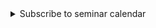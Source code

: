 <details class="notice--info" >
  <summary>Subscribe to seminar calendar</summary>
<p>You can subscribe to the NA calendar directly from your calendar client, including Outlook, Apple’s iCalendar or Google calendar. The web address of the calendar is this <a href="https://outlook.office365.com/owa/calendar/86a34f4eb2a44247b2984f4dff49e900@bath.ac.uk/f12ed49ea1e14e35bdf8f965fcf3a5611468698658714972533/calendar.icsed=0">ICS link</a> which you will need to copy.</p>
    
<p>To subscribe to a calendar in Outlook:
<ol>
<li>In Calendar view, select “Add Calendar” (large green +)</li>
<li>Select “From Internet”</li>
<li>Copy paste the <a href="https://outlook.office365.com/owa/calendar/86a34f4eb2a44247b2984f4dff49e900@bath.ac.uk/f12ed49ea1e14e35bdf8f965fcf3a5611468698658714972533/calendar.ics">ICS link</a>, click OK, and click Yes to subscribe.</li>
</ol>
</p>

<p>To subscribe to a calendar in iCalendar, please follow these <a href="https://support.apple.com/en-gb/guide/calendar/icl1022/mac">instructions</a>. Copy paste the <a href="https://outlook.office365.com/owa/calendar/86a34f4eb2a44247b2984f4dff49e900@bath.ac.uk/f12ed49ea1e14e35bdf8f965fcf3a5611468698658714972533/calendar.ics">ICS link</a> in “web address”.</p>

<p>To subscribe to a calendar in Google Calendar:
<ol>
<li>Go to <a href="https://calendar.google.com">link</a>.</li>
<li>On the left side go to "Other Calendars" and click on the dropdown.</li>
<li>Choose "Add by URL".</li>
<li>Copy paste the <a href="https://outlook.office365.com/owa/calendar/86a34f4eb2a44247b2984f4dff49e900@bath.ac.uk/f12ed49ea1e14e35bdf8f965fcf3a5611468698658714972533/calendar.ics">ICS link</a> in the URL of the calendar.</li>
<li>Click on "Add Calendar" and wait for Google to import your events. This creates a calendar with a somewhat unreadable name.</li>
<li>To give a readable name to the calendar, click on the three vertical dots sign next to the newly created calendar and select Settings.</li>
<li>Choose a name for the calendar, eg. Numerical Analysis @ Bath, and click back button on top left.</li>
</ol>
</p>
</details>